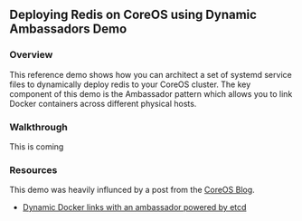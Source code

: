 ## Deploying Redis on CoreOS using Dynamic Ambassadors Demo

### Overview
This reference demo shows how you can architect a set of systemd service files to dynamically deploy redis to your CoreOS cluster. The key component of this demo is the Ambassador pattern which allows you to link Docker containers across different physical hosts. 

### Walkthrough
This is coming


### Resources
This demo was heavily influnced by a post from the [CoreOS Blog](https://www.coreos.com).
* [Dynamic Docker links with an ambassador powered by etcd](http://coreos.com/blog/docker-dynamic-ambassador-powered-by-etcd/) 